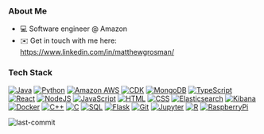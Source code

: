 ### About Me
- 💻 Software engineer @ Amazon
- ✉️ Get in touch with me here: https://www.linkedin.com/in/matthewgrosman/

### Tech Stack
[![Java](https://img.shields.io/badge/Java-ED8B00?style=for-the-badge&logo=openjdk&logoColor=white)](https://www.java.com/en/)
[![Python](https://img.shields.io/badge/-Python-000000?style=for-the-badge&color=1B89FE&logo=Python&logoColor=FCFC1A)](https://www.python.org/)
[![Amazon AWS](https://img.shields.io/badge/Amazon_AWS-FF9900?style=for-the-badge&logo=amazonaws&logoColor=white)](https://aws.amazon.com/)
[![CDK](https://img.shields.io/badge/-AWS%20CDK-000000?style=for-the-badge&color=0a375a&logo=AmazonAWS&logoColor=FF9027)](https://aws.amazon.com/cdk/)
[![MongoDB](https://img.shields.io/badge/-MongoDB-000000?style=for-the-badge&color=4DB33D&logo=MongoDB&logoColor=FFFFFF)](https://www.mongodb.com/)
[![TypeScript](https://img.shields.io/badge/TypeScript-007ACC?style=for-the-badge&logo=typescript&logoColor=white)](https://www.typescriptlang.org/)
[![React](https://img.shields.io/badge/React-20232A?style=for-the-badge&logo=react&logoColor=61DAFB)](https://react.dev/)
[![NodeJS](https://img.shields.io/badge/Node.js-43853D?style=for-the-badge&logo=node.js&logoColor=white)](https://nodejs.org/en/)
[![JavaScript](https://img.shields.io/badge/-JavaScript-000000?style=for-the-badge&color=FCFC04&logo=JavaScript&logoColor=222020)](https://www.javascript.com/)
[![HTML](https://img.shields.io/badge/HTML-239120?style=for-the-badge&logo=html5&logoColor=white)](https://developer.mozilla.org/en-US/docs/Web/HTML)
[![CSS](https://img.shields.io/badge/CSS-239120?&style=for-the-badge&logo=css3&logoColor=white)](https://developer.mozilla.org/en-US/docs/Web/CSS)
[![Elasticsearch](https://img.shields.io/badge/-Elasticsearch-000000?style=for-the-badge&color=E4ECE3&logo=elasticsearch&logoColor=29D50E)](https://www.elastic.co/)
[![Kibana](https://img.shields.io/badge/-Kibana-000000?style=for-the-badge&color=E4ECE3&logo=kibana&logoColor=29D50E)](https://www.elastic.co/kibana/)
[![Docker](https://img.shields.io/badge/docker-%230db7ed.svg?style=for-the-badge&logo=docker&logoColor=white)](https://www.docker.com/)
[![C++](https://img.shields.io/badge/-C++-000000?style=for-the-badge&color=1A80D5&logo=cplusplus&logoColor=FFFFFF)](https://cplusplus.com/)
[![C](https://img.shields.io/badge/-C-000000?style=for-the-badge&color=000000&logo=c&logoColor=FFFFFF)](https://www.cprogramming.com/)
[![SQL](https://img.shields.io/badge/-SQL-000000?style=for-the-badge&color=FF5A5A&logo=MySQL&logoColor=222020)](https://www.mysql.com/)
[![Flask](https://img.shields.io/badge/-Flask-000000?style=for-the-badge&color=1B89FE&logo=flask&logoColor=FCFC1A)](https://flask.palletsprojects.com/en/2.2.x/)
[![Git](http://img.shields.io/badge/-Git-000000?style=for-the-badge&color=E892C5&logo=Git&logoColor=000000)](https://git-scm.com/)
[![Jupyter](http://img.shields.io/badge/-Jupyter-000000?style=for-the-badge&color=C48D26&logo=Jupyter&logoColor=000000)](https://jupyter.org/)
[![R](http://img.shields.io/badge/-R-000000?style=for-the-badge&color=1B89FE&logo=r&logoColor=000000)](https://www.r-project.org/)
[![RaspberryPi](https://img.shields.io/badge/-RaspberryPi-C51A4A?style=for-the-badge&logo=Raspberry-Pi)](https://www.raspberrypi.org/)


![last-commit](https://img.shields.io/github/last-commit/matthewgrosman/gear-builder.svg)
